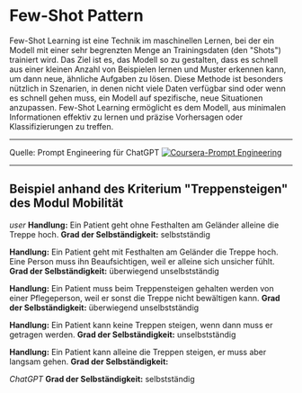 # Few-Shot Pattern

Few-Shot Learning ist eine Technik im maschinellen Lernen, bei der ein Modell mit einer sehr begrenzten Menge an Trainingsdaten (den "Shots") trainiert wird. Das Ziel ist es, das Modell so zu gestalten, dass es schnell aus einer kleinen Anzahl von Beispielen lernen und Muster erkennen kann, um dann neue, ähnliche Aufgaben zu lösen. Diese Methode ist besonders nützlich in Szenarien, in denen nicht viele Daten verfügbar sind oder wenn es schnell gehen muss, ein Modell auf spezifische, neue Situationen anzupassen. Few-Shot Learning ermöglicht es dem Modell, aus minimalen Informationen effektiv zu lernen und präzise Vorhersagen oder Klassifizierungen zu treffen.

---

Quelle: Prompt Engineering für ChatGPT [![Coursera-Prompt Engineering](https://img.shields.io/badge/Coursera-Prompt%20Engineering-0078D4)](https://www.coursera.org/learn/prompt-engineering/home/info)

---

## Beispiel anhand des Kriterium "Treppensteigen" des Modul Mobilität

_user_
**Handlung:** Ein Patient geht ohne Festhalten am Geländer alleine die Treppe hoch.
**Grad der Selbständigkeit:** selbstständig

**Handlung:** Ein Patient geht mit Festhalten am Geländer die Treppe hoch. Eine Person muss ihn Beaufsichtigen, weil er alleine sich unsicher fühlt.
**Grad der Selbständigkeit:** überwiegend unselbstständig

**Handlung:** Ein Patient muss beim Treppensteigen gehalten werden von einer Pflegeperson, weil er sonst die Treppe nicht bewältigen kann.
**Grad der Selbständigkeit:** überwiegend unselbstständig

**Handlung:** Ein Patient kann keine Treppen steigen, wenn dann muss er getragen werden.
**Grad der Selbständigkeit:** unselbstständig

**Handlung:** Ein Patient kann alleine die Treppen steigen, er muss aber langsam gehen.
**Grad der Selbständigkeit:**

_ChatGPT_
**Grad der Selbständigkeit:** selbstständig
